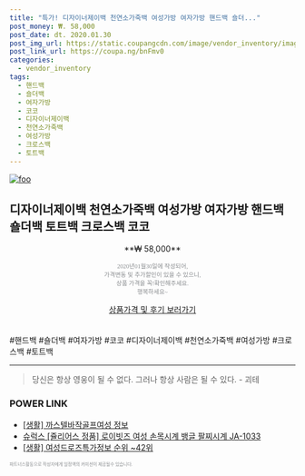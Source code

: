 ```yaml
--- 
title: "특가! 디자이너제이백 천연소가죽백 여성가방 여자가방 핸드백 숄더..." 
post_money: ₩. 58,000 
post_date: dt. 2020.01.30 
post_img_url: https://static.coupangcdn.com/image/vendor_inventory/images/2018/05/29/15/0/65e4c414-e5c1-4b65-992a-169fa2d224a5.jpg 
post_link_url: https://coupa.ng/bnFmv0 
categories: 
  - vendor_inventory 
tags: 
  - 핸드백 
  - 숄더백 
  - 여자가방 
  - 코코 
  - 디자이너제이백 
  - 천연소가죽백 
  - 여성가방 
  - 크로스백 
  - 토트백 
--- 
```

[![foo](https://static.coupangcdn.com/image/vendor_inventory/images/2018/05/29/15/0/65e4c414-e5c1-4b65-992a-169fa2d224a5.jpg)](https://coupa.ng/bnFmv0) 

## 디자이너제이백 천연소가죽백 여성가방 여자가방 핸드백 숄더백 토트백 크로스백 코코 
<p style="text-align: center;">**₩ 58,000**</p> 
<p style="text-align: center;"><span style="color: #898c8f; font-family: Georgia,Times,serif; font-size: 0.75em;">2020년01월30일에 작성되어, <br>가격변동 및 추가할인이 있을 수 있으니,<br> 상품 가격을 꼭!확인해주세요.<br>행복하세요~</span> 
</p>	 
<div markdown="0" style="text-align: center;"><a href="https://coupa.ng/bnFmv0" class="btn btn--success">상품가격 및 후기 보러가기</a></div> 
<br><br> 
  #핸드백 #숄더백 #여자가방 #코코 #디자이너제이백 #천연소가죽백 #여성가방 #크로스백 #토트백 
<hr> 

> 당신은 항상 영웅이 될 수 없다. 그러나 항상 사람은 될 수 있다. - 괴테 


### POWER LINK

* <a href="https://blog.naver.com/sakai111/221759501175" target="_blank"> [생활] 까스텔바작골프여성 정보 </a>
* <a href="https://blog.naver.com/fasyy4321/221785821222" target="_blank">슈럭스 [쥴리어스 정품] 로이빗즈 여성 손목시계 뱅글 팔찌시계 JA-1033</a>
* <a href="https://blog.naver.com/sakai111/221774824613" target="_blank"> [생활] 여성드로즈특가정보 순위 ~42위</a>

<span style="color: #898c8f; font-family: Georgia,Times,serif; font-size: 0.55em;">파트너스활동으로 작성자에게 일정액의 커미션이 제공될수 있습니다.</span> 
